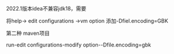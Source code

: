 2022.1版本idea不兼容jdk18，需要

将help-> edit configurations ->vm option 添加-Dfiel.encoding=GBK

第二种 maven项目

run-edit configurations-modify option--Dfile.encoding=gbk